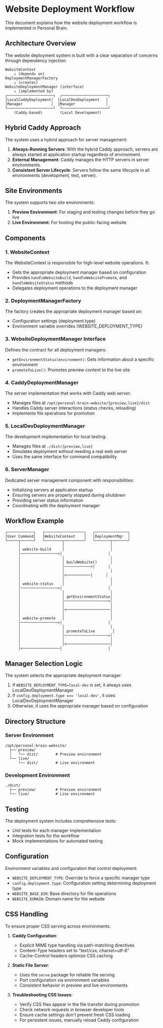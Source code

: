 # Website Deployment Workflow

This document explains how the website deployment workflow is implemented in Personal Brain.

## Architecture Overview

The website deployment system is built with a clear separation of concerns through dependency injection:

```
WebsiteContext
    ↓ (depends on)
DeploymentManagerFactory
    ↓ (creates)
WebsiteDeploymentManager (interface)
    ↓ (implemented by)
┌─────────────────────┐  ┌─────────────────────┐
│LocalCaddyDeployment│  │LocalDevDeployment   │
│Manager             │  │Manager              │
└─────────────────────┘  └─────────────────────┘
    (Caddy-based)        (Local Development)
```

## Hybrid Caddy Approach

The system uses a hybrid approach for server management:

1. **Always-Running Servers**: With the hybrid Caddy approach, servers are always started at application startup regardless of environment.
2. **External Management**: Caddy manages the HTTP servers in server environments.
3. **Consistent Server Lifecycle**: Servers follow the same lifecycle in all environments (development, test, server).

## Site Environments

The system supports two site environments:

1. **Preview Environment**: For staging and testing changes before they go live
2. **Live Environment**: For hosting the public-facing website

## Components

### 1. WebsiteContext

The WebsiteContext is responsible for high-level website operations. It:

- Gets the appropriate deployment manager based on configuration
- Provides `handleWebsiteBuild`, `handleWebsitePromote`, and `handleWebsiteStatus` methods
- Delegates deployment operations to the deployment manager

### 2. DeploymentManagerFactory

The factory creates the appropriate deployment manager based on:

- Configuration settings (deployment.type)
- Environment variable overrides (WEBSITE_DEPLOYMENT_TYPE)

### 3. WebsiteDeploymentManager Interface

Defines the contract for all deployment managers:

- `getEnvironmentStatus(environment)`: Gets information about a specific environment
- `promoteToLive()`: Promotes preview content to the live site

### 4. CaddyDeploymentManager

The server implementation that works with Caddy web server:

- Manages files at `/opt/personal-brain-website/{preview,live}/dist`
- Handles Caddy server interactions (status checks, reloading)
- Implements file operations for promotion

### 5. LocalDevDeploymentManager

The development implementation for local testing:

- Manages files at `./dist/{preview,live}`
- Simulates deployment without needing a real web server
- Uses the same interface for command compatibility

### 6. ServerManager

Dedicated server management component with responsibilities:

- Initializing servers at application startup
- Ensuring servers are properly stopped during shutdown
- Providing server status information
- Coordinating with the deployment manager

## Workflow Example

```
┌────────────┐   ┌──────────────────┐   ┌───────────────┐
│User Command│   │WebsiteContext    │   │DeploymentMgr  │
└─────┬──────┘   └────────┬─────────┘   └───────┬───────┘
      │                   │                     │
      │ website-build     │                     │
      │─────────────────>│                     │
      │                   │                     │
      │                   │ buildWebsite()      │
      │                   │────────────>│      │
      │                   │                     │
      │                   │<───────────│      │
      │                   │                     │
      │ website-status    │                     │
      │─────────────────>│                     │
      │                   │                     │
      │                   │ getEnvironmentStatus│
      │                   │────────────────────>│
      │                   │                     │
      │                   │<────────────────────│
      │                   │                     │
      │ website-promote   │                     │
      │─────────────────>│                     │
      │                   │                     │
      │                   │ promoteToLive        │
      │                   │────────────────────>│
      │                   │                     │
      │                   │<────────────────────│
      │<─────────────────│                     │
```

## Manager Selection Logic

The system selects the appropriate deployment manager:

1. If `WEBSITE_DEPLOYMENT_TYPE=local-dev` is set, it always uses LocalDevDeploymentManager
2. If `config.deployment.type === 'local-dev'`, it uses LocalDevDeploymentManager
3. Otherwise, it uses the appropriate manager based on configuration

## Directory Structure

### Server Environment

```
/opt/personal-brain-website/
  ├── preview/
  │   └── dist/        # Preview environment
  └── live/
      └── dist/        # Live environment
```

### Development Environment

```
./dist/
  ├── preview/         # Preview environment
  └── live/            # Live environment
```

## Testing

The deployment system includes comprehensive tests:

- Unit tests for each manager implementation
- Integration tests for the workflow
- Mock implementations for automated testing

## Configuration

Environment variables and configuration that control deployment:

- `WEBSITE_DEPLOYMENT_TYPE`: Override to force a specific manager type
- `config.deployment.type`: Configuration setting determining deployment type
- `WEBSITE_BASE_DIR`: Base directory for file operations
- `WEBSITE_DOMAIN`: Domain name for the website

## CSS Handling

To ensure proper CSS serving across environments:

1. **Caddy Configuration**:

   - Explicit MIME type handling via path-matching directives
   - Content-Type headers set to "text/css; charset=utf-8"
   - Cache-Control headers optimize CSS caching

2. **Static File Server**:

   - Uses the `serve` package for reliable file serving
   - Port configuration via environment variables
   - Consistent behavior in preview and live environments

3. **Troubleshooting CSS Issues**:
   - Verify CSS files appear in the file transfer during promotion
   - Check network requests in browser developer tools
   - Ensure cache settings don't prevent fresh CSS loading
   - For persistent issues, manually reload Caddy configuration
